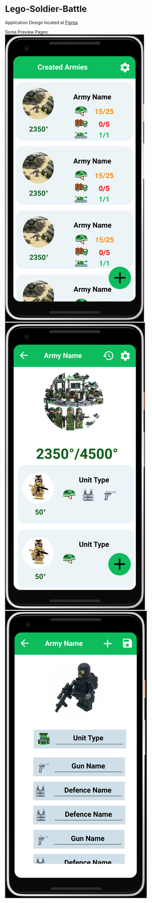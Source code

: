 # Lego-Soldier-Battle

Application Design located at [Figma](https://www.figma.com/file/Y8YWUxArxbW1yex2EsYrr4kZ/Lego-Soldier-Battle).

Some Preview Pages:
![Army List](https://github.com/bbenetskyy/Lego-Soldier-Battle/blob/master/ArmyList.png)
![Army Details](https://github.com/bbenetskyy/Lego-Soldier-Battle/blob/master/ArmyDetails.png)
![Soldier Details](https://github.com/bbenetskyy/Lego-Soldier-Battle/blob/master/SoldierDetails.png)

